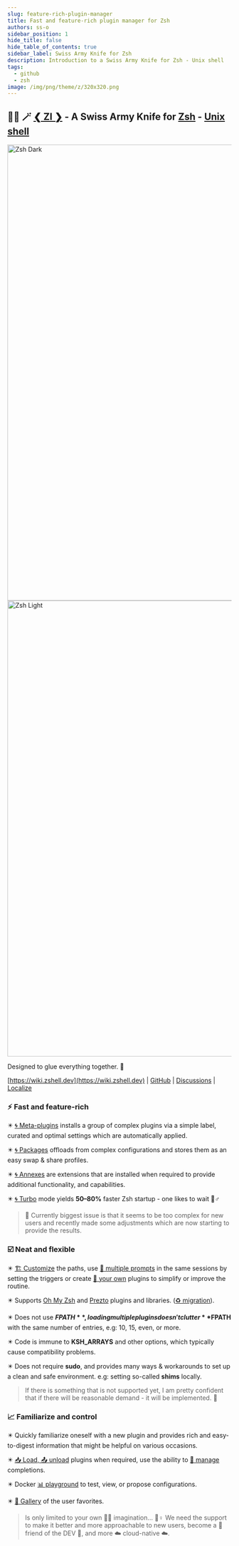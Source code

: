 ```yaml
---
slug: feature-rich-plugin-manager
title: Fast and feature-rich plugin manager for Zsh
authors: ss-o
sidebar_position: 1
hide_title: false
hide_table_of_contents: true
sidebar_label: Swiss Army Knife for Zsh
description: Introduction to a Swiss Army Knife for Zsh - Unix shell
tags:
  - github
  - zsh
image: /img/png/theme/z/320x320.png
---
```


<!-- @format -->

## 🧙‍♂️ 🪄 [❮ ZI ❯](https://github.com/z-shell/zi) - A Swiss Army Knife for [Zsh](https://zsh.sourceforge.io/) - [Unix shell](https://en.wikipedia.org/wiki/Unix_shell)

<div className="ScreenView">
  <img className="ImageView" height="1024" width="768" src="/img/zsh/zsh1.png#gh-dark-mode-only" alt="Zsh Dark" />
  <img className="ImageView" height="1024" width="768" src="/img/zsh/zsh2.png#gh-light-mode-only" alt="Zsh Light" />
</div>

Designed to glue everything together. 🔗

[https://wiki.zshell.dev](https://wiki.zshell.dev) | [GitHub](https://github.com/z-shell/) | [Discussions](https://github.com/orgs/z-shell/discussions/) | [Localize](https://digitalclouds.crowdin.com/z-shell)

### ⚡️ Fast and feature-rich

✴️ [🌀 Meta-plugins](/search?q=meta+plugins) installs a group of complex plugins via a simple label, curated and optimal settings which are automatically applied.

✴️ [🌀 Packages](/ecosystem/packages/synopsis) offloads from complex configurations and stores them as an easy swap & share profiles.

✴️ [🌀 Annexes](/ecosystem/annexes/overview) are extensions that are installed when required to provide additional functionality, and capabilities.

✴️ [🌀 Turbo](/docs/getting_started/overview#turbo-mode-zsh--53) mode yields **50–80%** faster Zsh startup - one likes to wait 🙇‍‍♂️

<!--\s*(truncate)\s*-->

> 🥵 Currently biggest issue is that it seems to be too complex for new users and recently made some adjustments which are now starting to provide the results.

### ☑️ Neat and flexible

✴️ [🏗️ Customize](/docs/guides/customization#customizing-paths) the paths, use [🥷 multiple prompts](/docs/guides/customization#multiple-prompts) in the same sessions by setting the triggers or create [🚩 your own](/docs/guides/customization#non-github-local-plugins) plugins to simplify or improve the routine.

✴️ Supports [Oh My Zsh](/docs/getting_started/overview#oh-my-zsh-prezto) and [Prezto](/docs/getting_started/overview#oh-my-zsh-prezto) plugins and libraries. ([♻️ migration](/docs/getting_started/migration)).

✴️ Does not use **$FPATH**, loading multiple plugins doesn't clutter **$FPATH** with the same number of entries, e.g: 10, 15, even, or more.

✴️ Code is immune to **KSH_ARRAYS** and other options, which typically cause compatibility problems.

✴️ Does not require **sudo**, and provides many ways & workarounds to set up a clean and safe environment. e.g: setting so-called **shims** locally.

> If there is something that is not supported yet, I am pretty confident that if there will be reasonable demand - it will be implemented. 🔨

### 📈 Familiarize and control

✴️ Quickly familiarize oneself with a new plugin and provides rich and easy-to-digest information that might be helpful on various occasions.

✴️ [📥 Load, 📤 unload](/docs/guides/commands#loading-and-unloading) plugins when required, use the ability to [🧙‍ manage](/docs/guides/commands#completions-management) completions.

✴️ Docker [📊 playground](https://github.com/z-shell/playground) to test, view, or propose configurations.

✴️ [💫 Gallery](/community/gallery/collection) of the user favorites.

> Is only limited to your own 🤦‍♂️ imagination… 🧙‍‍♀️ We need the support to make it better and more approachable to new users, become a 💞 friend of the DEV 💞, and more ☁️ cloud-native ☁️.
